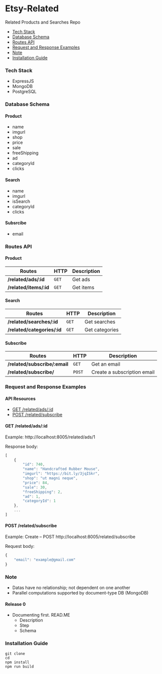 # Etsy-Related
Related Products and Searches Repo

* [Tech Stack](#tech-stack)
* [Database Schema](#database-schema)
* [Routes API](#routes-api)
* [Request and Response Examples](#request-and-response-examples)
* [Note](#note)
* [Installation Guide](#installation-guide)

### Tech Stack
- ExpressJS
- MongoDB
- PostgreSQL

### Database Schema

#### Product
- name
- imgurl
- shop
- price
- sale
- freeShipping
- ad
- categoryId
- clicks

#### Search
- name
- imgurl
- isSearch
- categoryId
- clicks

#### Subsrcibe
- email


### Routes API
#### Product
Routes | HTTP | Description
--- | --- | ---
**/related/ads/:id** | `GET` | Get ads
**/related/items/:id** | `GET` | Get items

#### Search
Routes | HTTP | Description
--- | --- | ---
**/related/searches/:id** | `GET` | Get searches
**/related/categories/:id** | `GET` | Get categories

#### Subscribe
Routes | HTTP | Description
--- | --- | ---
**/related/subscribe/:email** | `GET` | Get an email
**/related/subscribe/** | `POST` | Create a subscription email


### Request and Response Examples

#### API Resources

  - [GET /related/ads/:id](#get-relatedads)
  - [POST /related/subscribe](#post-relatedemail)

#### GET /related/ads/:id

Example: http://localhost:8005/related/ads/1

Response body:
```javascript
[
    {
        "id": 740,
        "name": "Handcrafted Rubber Mouse",
        "imgurl": "https://bit.ly/3jqISkr",
        "shop": "ut magni neque",
        "price": 84,
        "sale": 30,
        "freeShipping": 2,
        "ad": 1,
        "categoryId": 1
    },
    ...
]
```

#### POST /related/subscribe

Example: Create – POST  http://localhost:8005/related/subscribe

Request body:
```javascript
{
    "email": "example@gmail.com"
}
```


### Note
- Datas have no relationship; not dependent on one another
- Parallel computations supported by document-type DB (MongoDB)

#### Release 0
- Documenting first. READ.ME
  - Description
  - Step
  - Schema


### Installation Guide
```
git clone
cd
npm install
npm run build
```